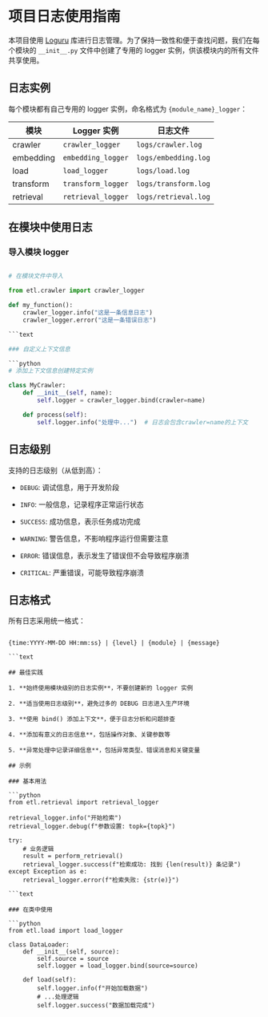 # 项目日志使用指南

本项目使用 [Loguru](https://github.com/Delgan/loguru) 库进行日志管理。为了保持一致性和便于查找问题，我们在每个模块的 `__init__.py` 文件中创建了专用的 logger 实例，供该模块内的所有文件共享使用。

## 日志实例

每个模块都有自己专用的 logger 实例，命名格式为 `{module_name}_logger`：

| 模块 | Logger 实例 | 日志文件 |
| --- | --- | --- |
| crawler | `crawler_logger` | `logs/crawler.log` |
| embedding | `embedding_logger` | `logs/embedding.log` |
| load | `load_logger` | `logs/load.log` |
| transform | `transform_logger` | `logs/transform.log` |
| retrieval | `retrieval_logger` | `logs/retrieval.log` |

## 在模块中使用日志

### 导入模块 logger

```python

# 在模块文件中导入

from etl.crawler import crawler_logger

def my_function():
    crawler_logger.info("这是一条信息日志")
    crawler_logger.error("这是一条错误日志")

```text

### 自定义上下文信息

```python
# 添加上下文信息创建特定实例

class MyCrawler:
    def __init__(self, name):
        self.logger = crawler_logger.bind(crawler=name)

    def process(self):
        self.logger.info("处理中...")  # 日志会包含crawler=name的上下文
```

## 日志级别

支持的日志级别（从低到高）：

- `DEBUG`: 调试信息，用于开发阶段

- `INFO`: 一般信息，记录程序正常运行状态

- `SUCCESS`: 成功信息，表示任务成功完成

- `WARNING`: 警告信息，不影响程序运行但需要注意

- `ERROR`: 错误信息，表示发生了错误但不会导致程序崩溃

- `CRITICAL`: 严重错误，可能导致程序崩溃

## 日志格式

所有日志采用统一格式：

```text

{time:YYYY-MM-DD HH:mm:ss} | {level} | {module} | {message}

```text

## 最佳实践

1. **始终使用模块级别的日志实例**，不要创建新的 logger 实例

2. **适当使用日志级别**，避免过多的 DEBUG 日志进入生产环境

3. **使用 bind() 添加上下文**，便于日志分析和问题排查

4. **添加有意义的日志信息**，包括操作对象、关键参数等

5. **异常处理中记录详细信息**，包括异常类型、错误消息和关键变量

## 示例

### 基本用法

```python
from etl.retrieval import retrieval_logger

retrieval_logger.info("开始检索")
retrieval_logger.debug(f"参数设置: topk={topk}")

try:
    # 业务逻辑
    result = perform_retrieval()
    retrieval_logger.success(f"检索成功: 找到 {len(result)} 条记录")
except Exception as e:
    retrieval_logger.error(f"检索失败: {str(e)}")

```text

### 在类中使用

```python
from etl.load import load_logger

class DataLoader:
    def __init__(self, source):
        self.source = source
        self.logger = load_logger.bind(source=source)

    def load(self):
        self.logger.info(f"开始加载数据")
        # ...处理逻辑
        self.logger.success("数据加载完成")
```
